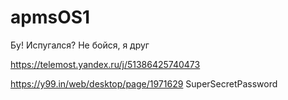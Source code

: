 # apmsOS1
Бу! Испугался? Не бойся, я друг

https://telemost.yandex.ru/j/51386425740473


https://y99.in/web/desktop/page/1971629
SuperSecretPassword
